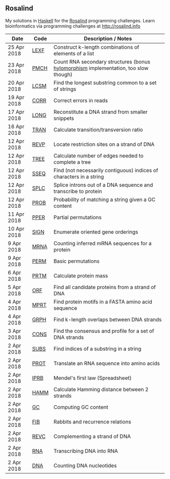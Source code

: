 ## Rosalind
My solutions in [Haskell](https://haskell-lang.org/) for the [Rosalind](http://rosalind.info) programming challenges.  Learn bioinformatics via programming challenges at http://rosalind.info

Date | Code | Description / Notes
--- | --- | ---
25 Apr 2018 | [LEXF](./lexf.hs) | Construct k-length combinations of elements of a list
23 Apr 2018 | [PMCH](./pmch.hs) | Count RNA secondary structures (bonus [hylomorphism](./pmch-hylo.hs) implementation, too slow though)
20 Apr 2018 | [LCSM](./lcsm.hs) | Find the longest substring common to a set of strings
19 Apr 2018 | [CORR](./corr.hs) | Correct errors in reads
17 Apr 2018 | [LONG](./long.hs) | Reconstitute a DNA strand from smaller snippets
16 Apr 2018 | [TRAN](./tran.hs) | Calculate transition/transversion ratio
12 Apr 2018 | [REVP](./revp.hs) | Locate restriction sites on a strand of DNA
12 Apr 2018 | [TREE](./tree.hs) | Calculate number of edges needed to complete a tree
12 Apr 2018 | [SSEQ](./sseq.hs) | Find (not necessarily contiguous) indices of characters in a string
12 Apr 2018 | [SPLC](./splc.hs) | Splice introns out of a DNA sequence and transcribe to protein
12 Apr 2018 | [PROB](./prob.hs) | Probability of matching a string given a GC content
11 Apr 2018 | [PPER](./pper.hs) | Partial permutations
10 Apr 2018 | [SIGN](./sign.hs) | Enumerate oriented gene orderings
9 Apr 2018 | [MRNA](./mrna.hs) | Counting inferred mRNA sequences for a protein
9 Apr 2018 | [PERM](./perm.hs) | Basic permutations
6 Apr 2018 | [PRTM](./prtm.hs) | Calculate protein mass
5 Apr 2018 | [ORF](./orf.hs) | Find all candidate proteins from a strand of DNA
4 Apr 2018 | [MPRT](./mprt.hs) | Find protein motifs in a FASTA amino acid sequence
4 Apr 2018 | [GRPH](./grph.hs) | Find k-length overlaps between DNA strands
3 Apr 2018 | [CONS](./cons.hs) | Find the consensus and profile for a set of DNA strands
2 Apr 2018 | [SUBS](./subs.hs) | Find indices of a substring in a string
2 Apr 2018 | [PROT](./prot.hs) | Translate an RNA sequence into amino acids
2 Apr 2018 | [IPRB](./iprb.ods) | Mendel's first law (Spreadsheet)
2 Apr 2018 | [HAMM](./hamm.hs) | Calculate Hamming distance between 2 strands
2 Apr 2018 | [GC](./gc.hs) | Computing GC content
2 Apr 2018 | [FIB](./fib.hs) | Rabbits and recurrence relations
2 Apr 2018 | [REVC](./revc.hs) | Complementing a strand of DNA
2 Apr 2018 | [RNA](./rna.hs) | Transcribing DNA into RNA
2 Apr 2018 | [DNA](./dna.hs) | Counting DNA nucleotides

